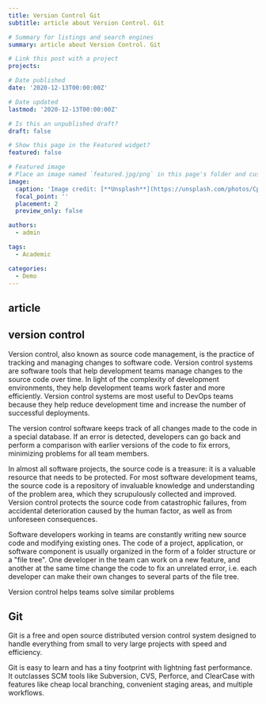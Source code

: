 ```yaml
---
title: Version Control Git
subtitle: article about Version Control. Git

# Summary for listings and search engines
summary: article about Version Control. Git

# Link this post with a project
projects: 

# Date published
date: '2020-12-13T00:00:00Z'

# Date updated
lastmod: '2020-12-13T00:00:00Z'

# Is this an unpublished draft?
draft: false

# Show this page in the Featured widget?
featured: false

# Featured image
# Place an image named `featured.jpg/png` in this page's folder and customize its options here.
image:
  caption: 'Image credit: [**Unsplash**](https://unsplash.com/photos/CpkOjOcXdUY)'
  focal_point: ''
  placement: 2
  preview_only: false

authors:
  - admin

tags:
  - Academic

categories:
  - Demo
---
```


## article

## version control

Version control, also known as source code management, is the practice of tracking and managing changes to software code. Version control systems are software tools that help development teams manage changes to the source code over time. In light of the complexity of development environments, they help development teams work faster and more efficiently. Version control systems are most useful to DevOps teams because they help reduce development time and increase the number of successful deployments.

The version control software keeps track of all changes made to the code in a special database. If an error is detected, developers can go back and perform a comparison with earlier versions of the code to fix errors, minimizing problems for all team members.

In almost all software projects, the source code is a treasure: it is a valuable resource that needs to be protected. For most software development teams, the source code is a repository of invaluable knowledge and understanding of the problem area, which they scrupulously collected and improved. Version control protects the source code from catastrophic failures, from accidental deterioration caused by the human factor, as well as from unforeseen consequences.

Software developers working in teams are constantly writing new source code and modifying existing ones. The code of a project, application, or software component is usually organized in the form of a folder structure or a "file tree". One developer in the team can work on a new feature, and another at the same time change the code to fix an unrelated error, i.e. each developer can make their own changes to several parts of the file tree.

Version control helps teams solve similar problems

## Git

Git is a free and open source distributed version control system designed to handle everything from small to very large projects with speed and efficiency.

Git is easy to learn and has a tiny footprint with lightning fast performance. It outclasses SCM tools like Subversion, CVS, Perforce, and ClearCase with features like cheap local branching, convenient staging areas, and multiple workflows.
